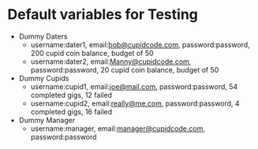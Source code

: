 # Default variables for Testing
* Dummy Daters
  * username:dater1, email:bob@cupidcode.com, password:password, 200 cupid coin balance, budget of 50
  * username:dater2, email:Manny@cupidcode.com, password:password, 20 cupid coin balance, budget of 50
* Dummy Cupids
  * username:cupid1, email:joe@mail.com, password:password, 54 completed gigs, 12 failed
  * username:cupid2, email:really@me.com, password:password, 4 completed gigs, 16 failed
* Dummy Manager
  * username:manager, email:manager@cupidcode.com, password:password